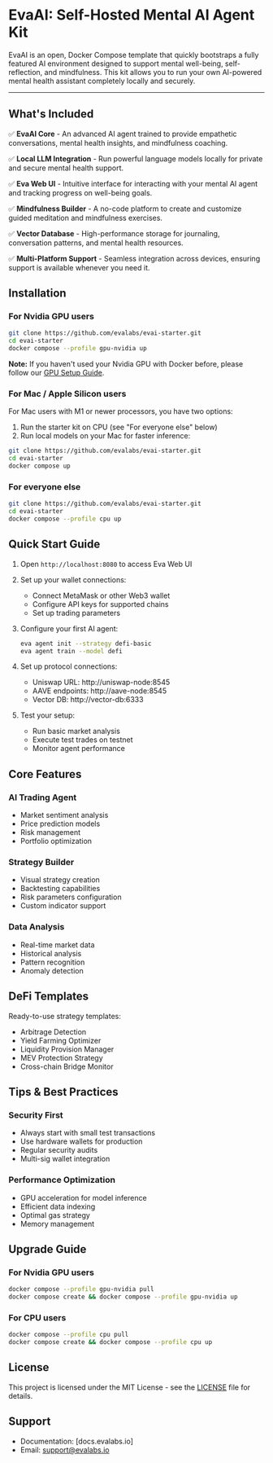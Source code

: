 # EvaAI: Self-Hosted Mental AI Agent Kit

EvaAI is an open, Docker Compose template that quickly bootstraps a fully featured AI environment designed to support mental well-being, self-reflection, and mindfulness. This kit allows you to run your own AI-powered mental health assistant completely locally and securely.

---

## What's Included

✅ **EvaAI Core** - An advanced AI agent trained to provide empathetic conversations, mental health insights, and mindfulness coaching.  

✅ **Local LLM Integration** - Run powerful language models locally for private and secure mental health support.  

✅ **Eva Web UI** - Intuitive interface for interacting with your mental AI agent and tracking progress on well-being goals.  

✅ **Mindfulness Builder** - A no-code platform to create and customize guided meditation and mindfulness exercises.  

✅ **Vector Database** - High-performance storage for journaling, conversation patterns, and mental health resources.  

✅ **Multi-Platform Support** - Seamless integration across devices, ensuring support is available whenever you need it.  


## Installation

### For Nvidia GPU users
```bash
git clone https://github.com/evalabs/evai-starter.git
cd evai-starter
docker compose --profile gpu-nvidia up
```

**Note:** If you haven't used your Nvidia GPU with Docker before, please follow our [GPU Setup Guide](docs/gpu-setup.md).

### For Mac / Apple Silicon users
For Mac users with M1 or newer processors, you have two options:

1. Run the starter kit on CPU (see "For everyone else" below)
2. Run local models on your Mac for faster inference:

```bash
git clone https://github.com/evalabs/evai-starter.git
cd evai-starter
docker compose up
```

### For everyone else
```bash
git clone https://github.com/evalabs/evai-starter.git
cd evai-starter
docker compose --profile cpu up
```

## Quick Start Guide

1. Open `http://localhost:8080` to access Eva Web UI

2. Set up your wallet connections:
   - Connect MetaMask or other Web3 wallet
   - Configure API keys for supported chains
   - Set up trading parameters

3. Configure your first AI agent:
   ```bash
   eva agent init --strategy defi-basic
   eva agent train --model defi
   ```

4. Set up protocol connections:
   - Uniswap URL: http://uniswap-node:8545
   - AAVE endpoints: http://aave-node:8545
   - Vector DB: http://vector-db:6333

5. Test your setup:
   - Run basic market analysis
   - Execute test trades on testnet
   - Monitor agent performance

## Core Features

### AI Trading Agent
- Market sentiment analysis
- Price prediction models
- Risk management
- Portfolio optimization

### Strategy Builder
- Visual strategy creation
- Backtesting capabilities
- Risk parameters configuration
- Custom indicator support

### Data Analysis
- Real-time market data
- Historical analysis
- Pattern recognition
- Anomaly detection

## DeFi Templates

Ready-to-use strategy templates:

- Arbitrage Detection
- Yield Farming Optimizer
- Liquidity Provision Manager
- MEV Protection Strategy
- Cross-chain Bridge Monitor

## Tips & Best Practices

### Security First
- Always start with small test transactions
- Use hardware wallets for production
- Regular security audits
- Multi-sig wallet integration

### Performance Optimization
- GPU acceleration for model inference
- Efficient data indexing
- Optimal gas strategy
- Memory management

## Upgrade Guide

### For Nvidia GPU users
```bash
docker compose --profile gpu-nvidia pull
docker compose create && docker compose --profile gpu-nvidia up
```

### For CPU users
```bash
docker compose --profile cpu pull
docker compose create && docker compose --profile cpu up
```

## License

This project is licensed under the MIT License - see the [LICENSE](LICENSE) file for details.

## Support

- Documentation: [docs.evalabs.io]
- Email: support@evalabs.io
